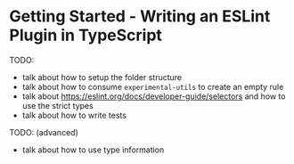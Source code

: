 # Getting Started - Writing an ESLint Plugin in TypeScript

TODO:

- talk about how to setup the folder structure
- talk about how to consume `experimental-utils` to create an empty rule
- talk about https://eslint.org/docs/developer-guide/selectors and how to use the strict types
- talk about how to write tests

TODO: (advanced)

- talk about how to use type information

